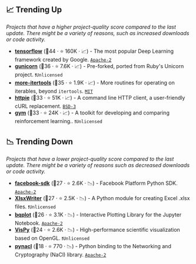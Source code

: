 ## 📈 Trending Up

_Projects that have a higher project-quality score compared to the last update. There might be a variety of reasons, such as increased downloads or code activity._

- <b><a href="https://github.com/tensorflow/tensorflow">tensorflow</a></b> (🥇44 ·  ⭐ 160K · 📈) - The most popular Deep Learning framework created by Google. <code><a href="http://bit.ly/3nYMfla">Apache-2</a></code>
- <b><a href="https://github.com/benoitc/gunicorn">gunicorn</a></b> (🥈36 ·  ⭐ 7.6K · 📈) - Pre-forked, ported from Ruby's Unicorn project. <code>❗Unlicensed</code>
- <b><a href="https://github.com/more-itertools/more-itertools">more-itertools</a></b> (🥇35 ·  ⭐ 1.9K · 📈) - More routines for operating on iterables, beyond `itertools`. <code><a href="http://bit.ly/34MBwT8">MIT</a></code>
- <b><a href="https://github.com/httpie/httpie">httpie</a></b> (🥇33 ·  ⭐ 51K · 📈) - A command line HTTP client, a user-friendly cURL replacement. <code><a href="http://bit.ly/3aKzpTv">BSD-3</a></code>
- <b><a href="https://github.com/openai/gym">gym</a></b> (🥈33 ·  ⭐ 24K · 📈) - A toolkit for developing and comparing reinforcement learning.. <code>❗Unlicensed</code>

## 📉 Trending Down

_Projects that have a lower project-quality score compared to the last update. There might be a variety of reasons such as decreased downloads or code activity._

- <b><a href="https://github.com/mobolic/facebook-sdk">facebook-sdk</a></b> (🥉27 ·  ⭐ 2.6K · 📉) - Facebook Platform Python SDK. <code><a href="http://bit.ly/3nYMfla">Apache-2</a></code>
- <b><a href="https://github.com/jmcnamara/XlsxWriter">XlsxWriter</a></b> (🥈27 ·  ⭐ 2.5K · 📉) - A Python module for creating Excel .xlsx files. <code>❗Unlicensed</code>
- <b><a href="https://github.com/bqplot/bqplot">bqplot</a></b> (🥉26 ·  ⭐ 3.1K · 📉) - Interactive Plotting Library for the Jupyter Notebook. <code><a href="http://bit.ly/3nYMfla">Apache-2</a></code>
- <b><a href="https://github.com/vispy/vispy">VisPy</a></b> (🥉24 ·  ⭐ 2.6K · 📉) - High-performance scientific visualization based on OpenGL. <code>❗Unlicensed</code>
- <b><a href="https://github.com/pyca/pynacl">pynacl</a></b> (🥉18 ·  ⭐ 770 · 📉) - Python binding to the Networking and Cryptography (NaCl) library. <code><a href="http://bit.ly/3nYMfla">Apache-2</a></code>

